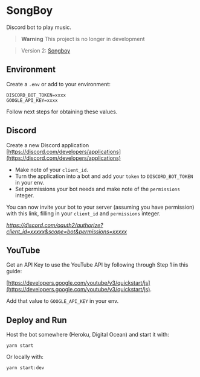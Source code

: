 # SongBoy

Discord bot to play music.

> __Warning__ This project is no longer in development

> Version 2: [Songboy](https://github.com/bryanmytko/songboy2)

## Environment

Create a `.env` or add to your environment:

```
DISCORD_BOT_TOKEN=xxxx                      
GOOGLE_API_KEY=xxxx
```

Follow next steps for obtaining these values.


## Discord

Create a new Discord application [https://discord.com/developers/applications](https://discord.com/developers/applications)

- Make note of your `client_id`.
- Turn the application into a bot and add your `token` to `DISCORD_BOT_TOKEN` in your env.
- Set permissions your bot needs and make note of the `permissions` integer.

You can now invite your bot to your server (assuming you have permission) with this link, filling in your `client_id` and `permissions` integer.

*https://discord.com/oauth2/authorize?client_id=xxxxx&scope=bot&permissions=xxxxx*

## YouTube

Get an API Key to use the YouTube API by following through Step 1 in this guide:

[https://developers.google.com/youtube/v3/quickstart/js](https://developers.google.com/youtube/v3/quickstart/js).

Add that value to `GOOGLE_API_KEY` in your env.

## Deploy and Run

Host the bot somewhere (Heroku, Digital Ocean) and start it with:

`yarn start`

Or locally with:

`yarn start:dev`
